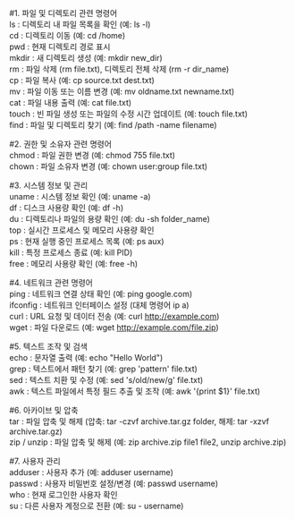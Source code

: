 #1. 파일 및 디렉토리 관련 명령어 <br>
ls : 디렉토리 내 파일 목록을 확인 (예: ls -l) <br>
cd : 디렉토리 이동 (예: cd /home) <br>
pwd : 현재 디렉토리 경로 표시 <br>
mkdir : 새 디렉토리 생성 (예: mkdir new_dir) <br>
rm : 파일 삭제 (rm file.txt), 디렉토리 전체 삭제 (rm -r dir_name) <br>
cp : 파일 복사 (예: cp source.txt dest.txt) <br>
mv : 파일 이동 또는 이름 변경 (예: mv oldname.txt newname.txt) <br>
cat : 파일 내용 출력 (예: cat file.txt) <br>
touch : 빈 파일 생성 또는 파일의 수정 시간 업데이트 (예: touch file.txt) <br>
find : 파일 및 디렉토리 찾기 (예: find /path -name filename) <br>


#2. 권한 및 소유자 관련 명령어 <br>
chmod : 파일 권한 변경 (예: chmod 755 file.txt) <br>
chown : 파일 소유자 변경 (예: chown user:group file.txt) <br>


#3. 시스템 정보 및 관리 <br>
uname : 시스템 정보 확인 (예: uname -a) <br>
df : 디스크 사용량 확인 (예: df -h) <br>
du : 디렉토리나 파일의 용량 확인 (예: du -sh folder_name) <br>
top : 실시간 프로세스 및 메모리 사용량 확인 <br>
ps : 현재 실행 중인 프로세스 목록 (예: ps aux) <br>
kill : 특정 프로세스 종료 (예: kill PID) <br>
free : 메모리 사용량 확인 (예: free -h) <br>


#4. 네트워크 관련 명령어 <br>
ping : 네트워크 연결 상태 확인 (예: ping google.com) <br>
ifconfig : 네트워크 인터페이스 설정 (대체 명령어 ip a) <br>
curl : URL 요청 및 데이터 전송 (예: curl http://example.com) <br>
wget : 파일 다운로드 (예: wget http://example.com/file.zip) <br>


#5. 텍스트 조작 및 검색 <br>
echo : 문자열 출력 (예: echo "Hello World") <br>
grep : 텍스트에서 패턴 찾기 (예: grep 'pattern' file.txt) <br>
sed : 텍스트 치환 및 수정 (예: sed 's/old/new/g' file.txt) <br>
awk : 텍스트 파일에서 특정 필드 추출 및 조작 (예: awk '{print $1}' file.txt) <br>


#6. 아카이브 및 압축 <br>
tar : 파일 압축 및 해제 (압축: tar -czvf archive.tar.gz folder, 해제: tar -xzvf archive.tar.gz) <br>
zip / unzip : 파일 압축 및 해제 (예: zip archive.zip file1 file2, unzip archive.zip) <br>


#7. 사용자 관리 <br>
adduser : 사용자 추가 (예: adduser username) <br>
passwd : 사용자 비밀번호 설정/변경 (예: passwd username) <br>
who : 현재 로그인한 사용자 확인 <br>
su : 다른 사용자 계정으로 전환 (예: su - username) <br>
